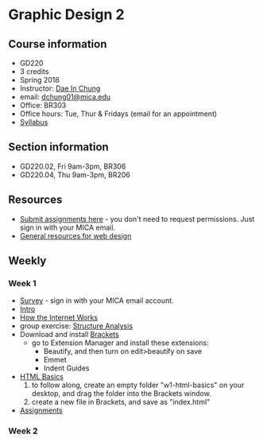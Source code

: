 # Graphic Design 2

## Course information
- GD220
- 3 credits
- Spring 2018
- Instructor: [Dae In Chung](http://paperdove.com)
- email: [dchung01@mica.edu](mailto:dchung01@mica.edu)
- Office: BR303
- Office hours: Tue, Thur & Fridays (email for an appointment)
- [Syllabus](files/MICA-18SP-GD2-Syllabus.pdf)

## Section information
- GD220.02, Fri 9am-3pm, BR306
- GD220.04, Thu 9am-3pm, BR206

## Resources
- [Submit assignments here](https://drive.google.com/drive/folders/1FL4Xx3JmJ5GCiPo8ZYH_FHtI-Rg6dmSY?usp=sharing) - you don't need to request permissions. Just sign in with your MICA email.
- [General resources for web design](resources.md)

## Weekly
### Week 1
- [Survey](https://goo.gl/forms/VVXaOns6NjjY6fwz1) - sign in with your MICA email account.
- [Intro](lectures/w1-intro.md)
- [How the Internet Works](lectures/w1-how-the-internet-works.md)
- group exercise: [Structure Analysis](lectures/w1-structure-analysis.md)
- Download and install [Brackets](http://brackets.io)
  - go to Extension Manager and install these extensions:
    - Beautify, and then turn on edit>beautify on save
    - Emmet
    - Indent Guides
- [HTML Basics](lectures/w1-html-basics.md)
  1. to follow along, create an empty folder "w1-html-basics" on your desktop, and drag the folder into the Brackets window.
  1. create a new file in Brackets, and save as "index.html"
- [Assignments](lectures/w1-assignments.md)

### Week 2

<!--
- HTML review
- [CSS Basics](lectures/w2/css-basics.md)
- [CSS Text Properties](lectures/w2/css-text.md)
- [Structure Analysis Part 2](lectures/w2/structure-analysis-2.md)
- [CSS Colors](lectures/w2/css-colors.md)
- [Assignments](lectures/w2/w2-assignments.md)

### Week 3
- [Having problems with your code?](lectures/w3/problem-solving-tips.md)
- [Box Model](lectures/w3/box-model.md)
- Drawing with CSS - [reference](https://css-tricks.com/examples/ShapesOfCSS/)
- [Project 1: Lyrical Mapping](lectures/w3/proj-lyrical-mapping.md)
- [Assignments](lectures/w3/w3-assignments.md)

### Week 4
- [Slicing PSD mockup](lectures/w4/slice-psd-mockup.md)
- [HTML/CSS template walkthrough](lectures/w4/proj1-template-walkthrough.md)
- [Assignments](lectures/w4/w4-assignments.md)

### Week 5
- Work on Project 1
- [Assignments](lectures/w5/w5-assignments.md)

### Week 6
- [CSS Layout: Position](lectures/w6/css-layout-position.md)
- [CSS Hover](lectures/w6/css-hover.md)
- [Project 1 reflection](lectures/w6/proj1-reflections.md)
- [Assignments](lectures/w6/w6-assignments.md)

### Week 7
- Layout practice: [result](images/layout-practice-sample.png), [code to use](http://codepen.io/cdaein/pen/vxNPme?editors=1000)
- [CSS Animation Basics](lectures/w7/css-animation-basics.md)
- [Poster design coding template](lectures/w7/proj-poster-template.md)
- [Assignments](lectures/w7/w7-assignments.md)

### Week 8
- Work on poster design: check [these example codes](lectures/w8/examples.md)
- [Assignments](lectures/w8/w8-assignments.md)

### Week 9
*No class - Spring Break*

### Week 10
- Poster presentation
- [CSS Layout: Float](lectures/w10/css-layout-float.md)
- [assignments](lectures/w10/w10-assignments.md)

### Week 11
- Tutorial sharing
- Wireframing: [video 1](https://www.youtube.com/watch?v=8-vTd7GRk-w), [video 2](https://www.youtube.com/watch?v=PmmQjLqJQlY)
- [Grid template](files/grid-template.zip) for practice
- [Final project brief](lectures/w11/proj-event.md)

### Week 12
- [assignments](lectures/w12/w12-assignments.md)

### Week 13
- [Hosting Your Website](lectures/w13/hosting-website.md)
- [Assignments](lectures/w13/w13-assignments.md)

### Week 14
- [Navigation bar](lectures/w13/navigation.md)


-->

